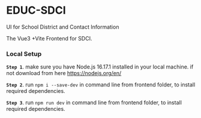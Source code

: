 # EDUC-SDCI

UI for School District and Contact Information

The Vue3 +Vite Frontend for SDCI.

### Local Setup

**`Step 1`**. make sure you have Node.js 16.17.1 installed in your local machine. if not download from here https://nodejs.org/en/

**`Step 2`**. run `npm i --save-dev` in command line from frontend folder, to install required dependencies.

**`Step 3`**. run `npm run dev` in command line from frontend folder, to install required dependencies.
